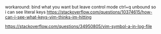 workaround: bind what you want but leave control mode ctrl+q unbound so i can see literal keys
https://stackoverflow.com/questions/10374615/how-can-i-see-what-keys-vim-thinks-im-hitting


https://stackoverflow.com/questions/34950805/vim-symbol-a-in-log-file